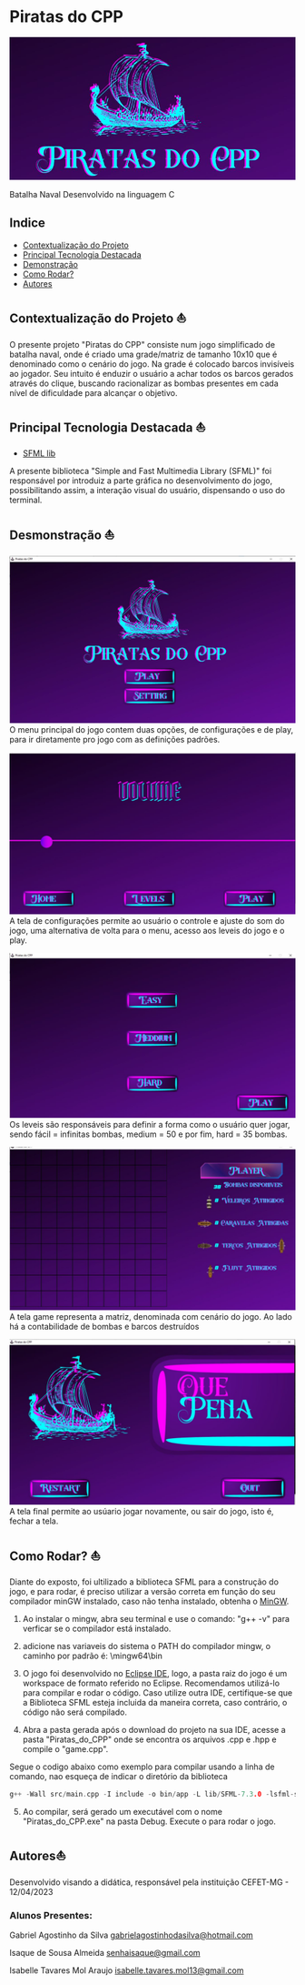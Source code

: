 # Piratas do CPP 

![background](./readme_assets/background.jpg)

Batalha Naval Desenvolvido na linguagem C

## Indice 
- <a href="https://github.com/icehopeless/Piratas-do-CPP/blob/main/README.md#contextualização-do-projeto-">Contextualização do Projeto</a>
- <a href="https://github.com/icehopeless/Piratas-do-CPP/blob/main/README.md#principal-tecnologia-destacada-">Principal Tecnologia Destacada</a>
- <a href="https://github.com/icehopeless/Piratas-do-CPP/blob/main/README.md#demonstração">Demonstração</a>
- <a href="https://github.com/icehopeless/Piratas-do-CPP/blob/main/README.md#como-rodar-">Como Rodar?</a>
- <a href="https://github.com/icehopeless/Piratas-do-CPP/blob/main/README.md#autores">Autores</a>

## Contextualização do Projeto ⛵
O presente projeto "Piratas do CPP" consiste num jogo simplificado de batalha naval, onde é criado uma grade/matriz de tamanho 10x10 que é denominado como o cenário do jogo. 
Na grade é colocado barcos invisíveis ao jogador. Seu intuito é enduzir o usuário a achar todos os barcos gerados através do clique, buscando racionalizar as bombas presentes em cada nível de dificuldade para alcançar o objetivo.



## Principal Tecnologia Destacada ⛵
-  [SFML lib](https://www.sfml-dev.org/index.php) 

A presente biblioteca "Simple and Fast Multimedia Library (SFML)" foi responsável por introduiz a parte gráfica no desenvolvimento do jogo, possibilitando assim, a interação visual do usuário, dispensando o uso do terminal.

## Desmonstração ⛵
![menu](./readme_assets/1.jpg)
O menu principal do jogo contem duas opções, de configurações e de play, para ir diretamente pro jogo com as definições padrões.


![config](./readme_assets/config.jpg)
A tela de configurações permite ao usuário o controle e ajuste do som do jogo, uma alternativa de volta para o menu, acesso aos leveis do jogo e o play.

![levels](./readme_assets/mode.jpg)
Os leveis são responsáveis para definir a forma como o usuário quer jogar, sendo fácil = infinitas bombas, medium = 50 e por fim, hard = 35 bombas.

![game](./readme_assets/game.jpg)
A tela game representa a matriz, denominada com cenário do jogo. Ao lado há a contabilidade de bombas e barcos destruídos

![final](./readme_assets/finalscreen.jpg)
A tela final permite ao usúario jogar novamente, ou sair do jogo, isto é, fechar a tela.


## Como Rodar? ⛵
Diante do exposto, foi ultilizado a biblioteca SFML para a construção do jogo, e para rodar, é preciso utilizar a versão correta em função do seu compilador minGW instalado, caso não tenha instalado, obtenha o <a href="https://sourceforge.net/projects/mingw-w64/files/Toolchains%20targetting%20Win32/Personal%20Builds/mingw-builds/7.3.0/">MinGW</a>.

1. Ao instalar o mingw, abra seu terminal e use o comando: "g++ -v" para verficar se o compilador está instalado.

2. adicione nas variaveis do sistema o PATH do compilador mingw, o caminho por padrão é: \mingw64\bin

3. O jogo foi desenvolvido no <a href="https://www.eclipse.org/">Eclipse IDE</a>, logo, a pasta raiz do jogo é um workspace de formato referido no Eclipse. Recomendamos utilizá-lo para compilar e rodar o código. Caso utilize outra IDE, certifique-se que a Biblioteca SFML esteja incluida da maneira correta, caso contrário, o código não será compilado.

4. Abra a pasta gerada após o download do projeto na sua IDE, acesse a pasta "Piratas_do_CPP" onde se encontra os arquivos .cpp e .hpp e compile o "game.cpp".

Segue o codigo abaixo como exemplo para compilar usando a linha de comando, nao esqueça de indicar o diretório da biblioteca

```c++
g++ -Wall src/main.cpp -I include -o bin/app -L lib/SFML-7.3.0 -lsfml-system -lsfml-window -lsfml-graphics
```

5. Ao compilar, será gerado um executável com o nome "Piratas_do_CPP.exe" na pasta Debug. Execute o para rodar o jogo.


## Autores⛵
Desenvolvido visando a didática, responsável pela instituição CEFET-MG - 12/04/2023

### Alunos Presentes: 

Gabriel Agostinho da Silva
gabrielagostinhodasilva@hotmail.com


Isaque de Sousa Almeida
senhaisaque@gmail.com


Isabelle Tavares Mol Araujo
isabelle.tavares.mol13@gmail.com

